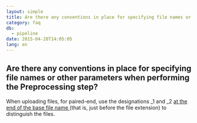 ```yaml
---
layout: simple
title: Are there any conventions in place for specifying file names or other parameters when performing the Preprocessing step?
category: faq
db:
  - pipeline
date: 2015-04-28T14:05:05
lang: en
---
```


## Are there any conventions in place for specifying file names or other parameters when performing the Preprocessing step?

<html>When uploading files, for paired-end, use the designations _1 and _2 <u>at the end of the base file name </u>(that is, just before the file extension) to distinguish the files.</html>